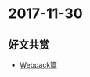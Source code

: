 # 2017-11-30

## 好文共赏

* [Webpack篇](https://zhuanlan.zhihu.com/p/31572209?group_id=919620916485771264)
